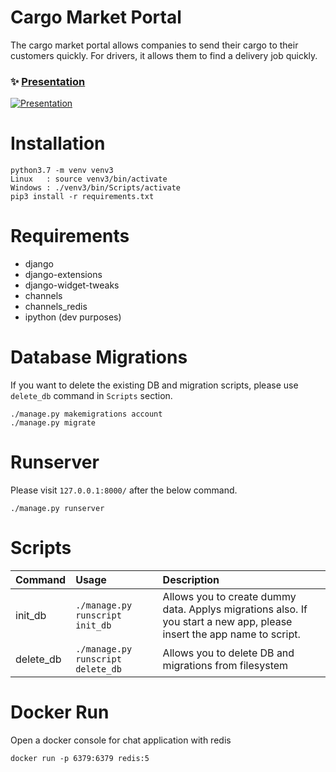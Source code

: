# Cargo Market Portal
The cargo market portal allows companies to send their cargo to their customers quickly. For drivers, it allows them to find a delivery job quickly.

### ✨ [Presentation](https://l24.im/ofWj0)
[![Presentation](https://github.com/zisankarsatar/KargoMarket/assets/48350459/dd8e0694-8785-4e89-8e8b-ee79fc3325fe)](https://l24.im/ofWj0)

# Installation
```
python3.7 -m venv venv3
Linux   : source venv3/bin/activate
Windows : ./venv3/bin/Scripts/activate
pip3 install -r requirements.txt
```

# Requirements
- django
- django-extensions
- django-widget-tweaks
- channels
- channels_redis
- ipython (dev purposes)

# Database Migrations
If you want to delete the existing DB and migration scripts, please use `delete_db` command in `Scripts` section.
```
./manage.py makemigrations account
./manage.py migrate
```

# Runserver
Please visit `127.0.0.1:8000/` after the below command.
```
./manage.py runserver
```

# Scripts
| Command | Usage | Description |
|:-------|:-----|:------------|
| init_db | `./manage.py runscript init_db` | Allows you to create dummy data. Applys migrations also. If you start a new app, please insert the app name to script. |
| delete_db | `./manage.py runscript delete_db` | Allows you to delete DB and migrations from filesystem |

# Docker Run
Open a docker console for chat application with redis
```
docker run -p 6379:6379 redis:5
```

